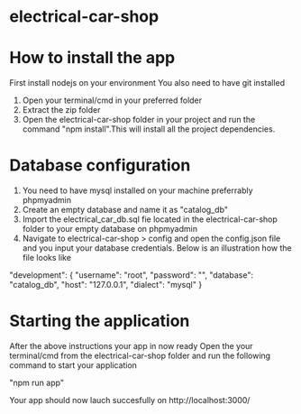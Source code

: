 # electrical-car-shop

# How to install the app
 First install nodejs on your environment
 You also need to have git installed

1. Open your terminal/cmd in your preferred folder
2. Extract the zip folder
3. Open the electrical-car-shop folder in your project and run the command "npm install".This will install all the project dependencies.

# Database configuration
1. You need to have mysql installed on your machine preferrably phpmyadmin
2. Create an empty database and name it as "catalog_db"
3. Import the electrical_car_db.sql fie  located in the  electrical-car-shop folder to your empty database on phpmyadmin
4. Navigate to electrical-car-shop > config and open the config.json file and you input your database credentials.
   Below is an illustration how the file looks like

"development": {
    "username": "root",
    "password": "",
    "database": "catalog_db",
    "host": "127.0.0.1",
    "dialect": "mysql"
  }

# Starting the application
After the above instructions your app in now ready
Open the your terminal/cmd from the electrical-car-shop folder and run the following command to start your application
 
 "npm run app"

 Your app should now lauch succesfully on http://localhost:3000/